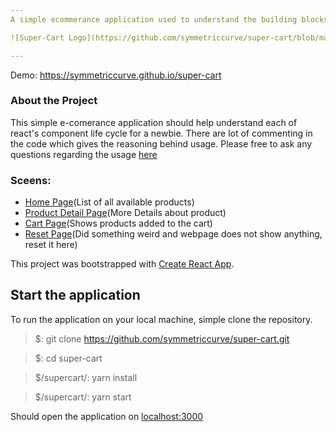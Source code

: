 ```yaml
---
A simple ecommerance application used to understand the building blocks of React. Code Crafted by [Vikram Belde](www.belvikram.com). 

![Super-Cart Logo](https://github.com/symmetriccurve/super-cart/blob/master/src/images/logo.png)

---
```


Demo: https://symmetriccurve.github.io/super-cart


### About the Project

This simple e-comerance application should help understand each of react's component life cycle for a newbie. 
There are lot of commenting in the code which gives the reasoning behind usage. Please free to ask any questions regarding the usage [here](https://github.com/symmetriccurve/super-cart/issues/new)


### Sceens: 
 - [Home Page](https://symmetriccurve.github.io/super-cart)(List of all available products)
 - [Product Detail Page](https://symmetriccurve.github.io/super-cart/#/product-detail?id=6)(More Details about product)
 - [Cart Page](https://symmetriccurve.github.io/super-cart/#/cart)(Shows products added to the cart)
 - [Reset Page](https://symmetriccurve.github.io/super-cart/#/reset)(Did something weird and webpage does not show anything, reset it here)


This project was bootstrapped with [Create React App](https://github.com/facebook/create-react-app).

## Start the application

To run the application on your local machine, simple clone the repository.

> $: git clone https://github.com/symmetriccurve/super-cart.git

> $: cd super-cart

> $/supercart/: yarn install

> $/supercart/: yarn start

Should open the application on [localhost:3000](http://localhost:3000)
